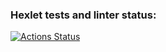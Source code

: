 ### Hexlet tests and linter status:
[![Actions Status](https://github.com/gornah/python-project-52/actions/workflows/hexlet-check.yml/badge.svg)](https://github.com/gornah/python-project-52/actions)